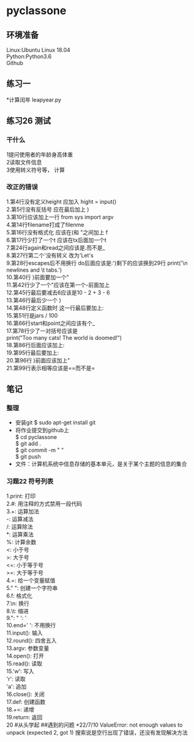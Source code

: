 # pyclassone
## 环境准备 
Linux:Ubuntu Linux 18.04   
Python:Python3.6  
Github
## 练习一
*计算闰年
leapyear.py
## 练习26 测试
### 干什么
1提问使用者的年龄身高体重  
2读取文件信息  
3使用转义符号等， 计算  
### 改正的错误
1.第4行没有定义height 应加入 hight = input()  
2.第5行没有反括号 应在最后加上 )  
3.第10行应该加上一行 from sys import argv   
4.第14行filename打成了filenme   
5.第16行没有格式化 应该在(和 "之间加上 f   
6.第17行少打了一个t 应该在tx后面加一个t  
7.第24行again和read之间应该是.而不是_  
8.第27行第二个'没有转义 改为'Let\'s  
9.第28行escapes后不用换行 do后面应该是:')剩下的应该换到29行 print('\n newlines and \t tabs.')  
10.第40行 )前面要加一个"  
11.第42行少了一个"应该在第一个-前面加上  
12.第45行最后要减去6应该是10 - 2 + 3 - 6  
13.第46行最后少一个 )  
14.第48行定义函数时 这一行最后要加上:  
15.第51行是jars / 100  
16.第66行start和point之间应该有个_  
17.第78行少了一对括号应该是  
	print("Too many cats! The world is doomed!")  
18.第86行后面应该加上:  
19.第95行最后要加上:  
20.第96行 )前面应该加上"  
21.第99行表示相等应该是==而不是=  
## 笔记
### 整理
* 安装git $ sudo apt-get install git  
* 将作业提交到github上  
$ cd pyclassone  
$ git add .  
$ git commit -m " "  
$ git push  
* 文件：计算机系统中信息存储的基本单元，是关于某个主题的信息的集合
### 习题22 符号列表
1.print: 打印  
2.#: 用注释的方式禁用一段代码  
3.+: 运算加法  
  -: 运算减法  
  /: 运算除法  
  *: 运算乘法  
  %: 计算余数  
  <: 小于号  
  \>: 大于号  
  <=: 小于等于号  
  \>=: 大于等于号  
4.=: 给一个变量赋值  
5." ": 创建一个字符串  
6.f: 格式化  
7.\n: 换行  
8.\t: 缩进  
9.\": "  \': '  
10.end=' ': 不用换行  
11.input(): 输入  
12.round(): 四舍五入  
13.argv: 参数变量  
14.open(): 打开  
15.read(): 读取  
15.'w': 写入  
   'r': 读取  
   'a': 追加  
16.close(): 关闭  
17.def: 创建函数  
18.+=: 递增  
19.return: 返回  
20
#从头学起
##遇到的问题
*22/7/10
ValueError: not enough values to unpack (expected 2, got 1)
搜索说是空行出现了错误，还没有发现解决方法


































